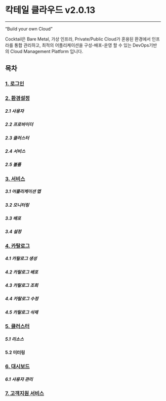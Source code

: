 # 칵테일 클라우드 v2.0.13

---

“Build your own Cloud”

Cocktail은 Bare Metal, 가상 인프라, Private/Public Cloud가 혼용된 환경에서 인프라를 통합 관리하고, 최적의 어플리케이션을 구성-배포-운영 할 수 있는 DevOps기반의 Cloud Management Platform 입니다.

## 목차

### [1. 로그인](/b85c-adf8-c778.md)

### [2. 환경설정](/d658-acbd-c124-c815.md)

##### 2.1 사용자

##### 2.2 프로바이더

##### 2.3 클러스터

##### 2.4 서비스

##### 2.5 볼륨

### [3. 서비스](/c11c-be44-c2a4.md)

##### 3.1 어플리케이션 맵

##### 3.2 모니터링

##### 3.3 배포

##### 3.4 설정

### [4. 카탈로그](/catalog/catalog.md)

##### 4.1 카탈로그 생성

##### 4.2 카탈로그 배포

##### 4.3 카탈로그 조회

##### 4.4 카탈로그 수정

##### 4.5 카탈로그 삭제

### [5. 클러스터](/c11c-be44-c2a4/c5b4-d50c-b9ac-cf00-c774-c158-b9f5/d074-b7ec-c2a4-d130-bbf8-d130-b9c1.md)

##### 5.1 리소스

**5.2 미터링**

### [6. 대시보드](/dashboard/b300-c2dc-bcf4-b4dc.md)

##### 6.1 사용자 관리

### [7. 고객지원 서비스](/ace0-ac1d-c9c0-c6d0-c11c-be44-c2a4.md)



